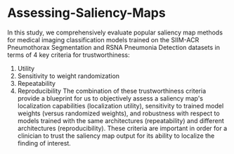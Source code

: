 # Assessing-Saliency-Maps

In this study, we comprehensively evaluate popular saliency map methods for medical imaging classification models trained on the SIIM-ACR Pneumothorax Segmentation and RSNA Pneumonia Detection datasets in terms of 4 key criteria for trustworthiness: 
1. Utility 
2. Sensitivity to weight randomization 
3. Repeatability 
4. Reproducibility 
The combination of these trustworthiness criteria provide a blueprint for us to objectively assess a saliency map's localization capabilities (localization utility), sensitivity to trained model weights (versus randomized weights), and robustness with respect to models trained with the same architectures (repeatability) and different architectures (reproducibility). These criteria are important in order for a clinician to trust the saliency map output for its ability to localize the finding of interest.
